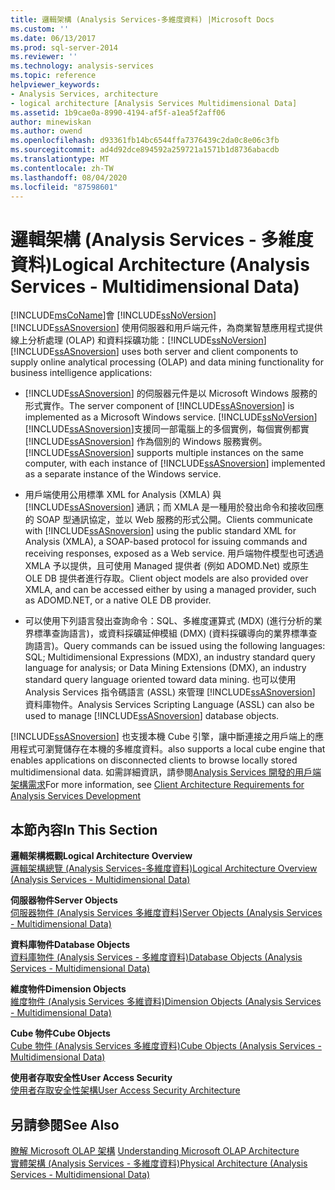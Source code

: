 ```yaml
---
title: 邏輯架構 (Analysis Services-多維度資料) |Microsoft Docs
ms.custom: ''
ms.date: 06/13/2017
ms.prod: sql-server-2014
ms.reviewer: ''
ms.technology: analysis-services
ms.topic: reference
helpviewer_keywords:
- Analysis Services, architecture
- logical architecture [Analysis Services Multidimensional Data]
ms.assetid: 1b9cae0a-8990-4194-af5f-a1ea5f2aff06
author: minewiskan
ms.author: owend
ms.openlocfilehash: d93361fb14bc6544ffa7376439c2da0c8e06c3fb
ms.sourcegitcommit: ad4d92dce894592a259721a1571b1d8736abacdb
ms.translationtype: MT
ms.contentlocale: zh-TW
ms.lasthandoff: 08/04/2020
ms.locfileid: "87598601"
---
```

# <a name="logical-architecture-analysis-services---multidimensional-data"></a><span data-ttu-id="24167-102">邏輯架構 (Analysis Services - 多維度資料)</span><span class="sxs-lookup"><span data-stu-id="24167-102">Logical Architecture (Analysis Services - Multidimensional Data)</span></span>
  [!INCLUDE[msCoName](../../../includes/msconame-md.md)]<span data-ttu-id="24167-103">會 [!INCLUDE[ssNoVersion](../../../includes/ssnoversion-md.md)] [!INCLUDE[ssASnoversion](../../../includes/ssasnoversion-md.md)] 使用伺服器和用戶端元件，為商業智慧應用程式提供線上分析處理 (OLAP) 和資料採礦功能：</span><span class="sxs-lookup"><span data-stu-id="24167-103">[!INCLUDE[ssNoVersion](../../../includes/ssnoversion-md.md)] [!INCLUDE[ssASnoversion](../../../includes/ssasnoversion-md.md)] uses both server and client components to supply online analytical processing (OLAP) and data mining functionality for business intelligence applications:</span></span>  
  
-   <span data-ttu-id="24167-104">[!INCLUDE[ssASnoversion](../../../includes/ssasnoversion-md.md)] 的伺服器元件是以 Microsoft Windows 服務的形式實作。</span><span class="sxs-lookup"><span data-stu-id="24167-104">The server component of [!INCLUDE[ssASnoversion](../../../includes/ssasnoversion-md.md)] is implemented as a Microsoft Windows service.</span></span> [!INCLUDE[ssNoVersion](../../../includes/ssnoversion-md.md)]<span data-ttu-id="24167-105">[!INCLUDE[ssASnoversion](../../../includes/ssasnoversion-md.md)]支援同一部電腦上的多個實例，每個實例都實 [!INCLUDE[ssASnoversion](../../../includes/ssasnoversion-md.md)] 作為個別的 Windows 服務實例。</span><span class="sxs-lookup"><span data-stu-id="24167-105">[!INCLUDE[ssASnoversion](../../../includes/ssasnoversion-md.md)] supports multiple instances on the same computer, with each instance of [!INCLUDE[ssASnoversion](../../../includes/ssasnoversion-md.md)] implemented as a separate instance of the Windows service.</span></span>  
  
-   <span data-ttu-id="24167-106">用戶端使用公用標準 XML for Analysis (XMLA) 與 [!INCLUDE[ssASnoversion](../../../includes/ssasnoversion-md.md)] 通訊；而 XMLA 是一種用於發出命令和接收回應的 SOAP 型通訊協定，並以 Web 服務的形式公開。</span><span class="sxs-lookup"><span data-stu-id="24167-106">Clients communicate with [!INCLUDE[ssASnoversion](../../../includes/ssasnoversion-md.md)] using the public standard XML for Analysis (XMLA), a SOAP-based protocol for issuing commands and receiving responses, exposed as a Web service.</span></span> <span data-ttu-id="24167-107">用戶端物件模型也可透過 XMLA 予以提供，且可使用 Managed 提供者 (例如 ADOMD.Net) 或原生 OLE DB 提供者進行存取。</span><span class="sxs-lookup"><span data-stu-id="24167-107">Client object models are also provided over XMLA, and can be accessed either by using a managed provider, such as ADOMD.NET, or a native OLE DB provider.</span></span>  
  
-   <span data-ttu-id="24167-108">可以使用下列語言發出查詢命令：SQL、多維度運算式 (MDX) (進行分析的業界標準查詢語言)，或資料採礦延伸模組 (DMX) (資料採礦導向的業界標準查詢語言)。</span><span class="sxs-lookup"><span data-stu-id="24167-108">Query commands can be issued using the following languages: SQL; Multidimensional Expressions (MDX), an industry standard query language for analysis; or Data Mining Extensions (DMX), an industry standard query language oriented toward data mining.</span></span> <span data-ttu-id="24167-109">也可以使用 Analysis Services 指令碼語言 (ASSL) 來管理 [!INCLUDE[ssASnoversion](../../../includes/ssasnoversion-md.md)] 資料庫物件。</span><span class="sxs-lookup"><span data-stu-id="24167-109">Analysis Services Scripting Language (ASSL) can also be used to manage [!INCLUDE[ssASnoversion](../../../includes/ssasnoversion-md.md)] database objects.</span></span>  
  
 [!INCLUDE[ssASnoversion](../../../includes/ssasnoversion-md.md)] <span data-ttu-id="24167-110">也支援本機 Cube 引擎，讓中斷連接之用戶端上的應用程式可瀏覽儲存在本機的多維度資料。</span><span class="sxs-lookup"><span data-stu-id="24167-110">also supports a local cube engine that enables applications on disconnected clients to browse locally stored multidimensional data.</span></span> <span data-ttu-id="24167-111">如需詳細資訊，請參閱[Analysis Services 開發的用戶端架構需求](../olap-physical/client-architecture-requirements-for-analysis-services-development.md)</span><span class="sxs-lookup"><span data-stu-id="24167-111">For more information, see [Client Architecture Requirements for Analysis Services Development](../olap-physical/client-architecture-requirements-for-analysis-services-development.md)</span></span>  
  
## <a name="in-this-section"></a><span data-ttu-id="24167-112">本節內容</span><span class="sxs-lookup"><span data-stu-id="24167-112">In This Section</span></span>  
 <span data-ttu-id="24167-113">**邏輯架構概觀**</span><span class="sxs-lookup"><span data-stu-id="24167-113">**Logical Architecture Overview**</span></span>  
 [<span data-ttu-id="24167-114">邏輯架構總覽 &#40;Analysis Services-多維度資料&#41;</span><span class="sxs-lookup"><span data-stu-id="24167-114">Logical Architecture Overview &#40;Analysis Services - Multidimensional Data&#41;</span></span>](logical-architecture-overview-analysis-services-multidimensional-data.md)  
  
 <span data-ttu-id="24167-115">**伺服器物件**</span><span class="sxs-lookup"><span data-stu-id="24167-115">**Server Objects**</span></span>  
 [<span data-ttu-id="24167-116">伺服器物件 &#40;Analysis Services 多維度資料&#41;</span><span class="sxs-lookup"><span data-stu-id="24167-116">Server Objects &#40;Analysis Services - Multidimensional Data&#41;</span></span>](server-objects-analysis-services-multidimensional-data.md)  
  
 <span data-ttu-id="24167-117">**資料庫物件**</span><span class="sxs-lookup"><span data-stu-id="24167-117">**Database Objects**</span></span>  
 [<span data-ttu-id="24167-118">資料庫物件 &#40;Analysis Services - 多維度資料&#41;</span><span class="sxs-lookup"><span data-stu-id="24167-118">Database Objects &#40;Analysis Services - Multidimensional Data&#41;</span></span>](database-objects-analysis-services-multidimensional-data.md)  
  
 <span data-ttu-id="24167-119">**維度物件**</span><span class="sxs-lookup"><span data-stu-id="24167-119">**Dimension Objects**</span></span>  
 [<span data-ttu-id="24167-120">維度物件 &#40;Analysis Services 多維資料&#41;</span><span class="sxs-lookup"><span data-stu-id="24167-120">Dimension Objects &#40;Analysis Services - Multidimensional Data&#41;</span></span>](../../multidimensional-models-olap-logical-dimension-objects/dimension-objects-analysis-services-multidimensional-data.md)  
  
 <span data-ttu-id="24167-121">**Cube 物件**</span><span class="sxs-lookup"><span data-stu-id="24167-121">**Cube Objects**</span></span>  
 [<span data-ttu-id="24167-122">Cube 物件 &#40;Analysis Services 多維度資料&#41;</span><span class="sxs-lookup"><span data-stu-id="24167-122">Cube Objects &#40;Analysis Services - Multidimensional Data&#41;</span></span>](../../multidimensional-models-olap-logical-cube-objects/cube-objects-analysis-services-multidimensional-data.md)  
  
 <span data-ttu-id="24167-123">**使用者存取安全性**</span><span class="sxs-lookup"><span data-stu-id="24167-123">**User Access Security**</span></span>  
 [<span data-ttu-id="24167-124">使用者存取安全性架構</span><span class="sxs-lookup"><span data-stu-id="24167-124">User Access Security Architecture</span></span>](understanding-microsoft-olap-logical-architecture.md)  
  
## <a name="see-also"></a><span data-ttu-id="24167-125">另請參閱</span><span class="sxs-lookup"><span data-stu-id="24167-125">See Also</span></span>  
 <span data-ttu-id="24167-126">[瞭解 Microsoft OLAP 架構](../olap-physical/understanding-microsoft-olap-architecture.md) </span><span class="sxs-lookup"><span data-stu-id="24167-126">[Understanding Microsoft OLAP Architecture](../olap-physical/understanding-microsoft-olap-architecture.md) </span></span>  
 [<span data-ttu-id="24167-127">實體架構 &#40;Analysis Services - 多維度資料&#41;</span><span class="sxs-lookup"><span data-stu-id="24167-127">Physical Architecture &#40;Analysis Services - Multidimensional Data&#41;</span></span>](../olap-physical/understanding-microsoft-olap-physical-architecture.md)  
  
  
